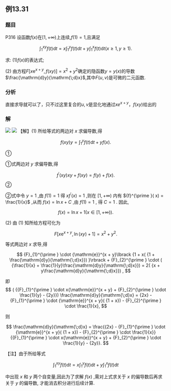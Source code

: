 ## 例13.31
### 题目
P316 设函数$f( x)$在$\lbrack 1, + \infty )$上连续,$f( 1) = 1$,且满足

$$
{\int }_{1}^{xy}f( t) \mathrm{d}t = x{\int }_{1}^{y}f( t) \mathrm{d}t + y{\int }_{1}^{x}f( t) \mathrm{d}t( {x \geq 1, y \geq 1}) .
$$

求: (1)$f( x)$的表达式;

(2) 由方程$F\lbrack {x{\mathrm{e}}^{x + y}, f( {xy}) }\rbrack = {x}^{2} + {y}^{2}$确定的隐函数$y = y( x)$的导数$\frac{\mathrm{d}y}{\mathrm{\;d}x}$,其中$F( {u, v})$是可微的二元函数.
### 分析
直接求导就可以了，只不过这里复合的$u,v$是显化地通过$xe^{ x+ y}，f(xy)$给出的
### 解
![](https://img.hwenyi.live/202410262009048.webp)
![](https://img.hwenyi.live/202410262007820.webp)
【解】(1) 所给等式的两边对 $x$ 求偏导数,得

$$
f( {xy}) y = {\int }_{1}^{y}f( t) \mathrm{d}t + {yf}( x) .
$$

①

①式两边对 $y$ 求偏导数,得

$$
{f}^{\prime }( {xy}) {xy} + f( {xy}) = f( y) + f( x) .
$$

②

②式中令 $y = 1$ ,由 $f( 1) = 1$ 得 $x{f}^{\prime }( x) = 1$ ,则在 $\lbrack 1, + \infty )$ 内有 ${f}^{\prime }( x) = \frac{1}{x}$ ,从而 $f( x) = \ln x + C$ ,由 $f( 1) = 1$ , 得 $C = 1$ . 因此,

$$
f( x) = \ln x + 1( {x \in \lbrack 1, + \infty }) ).
$$

(2) 由 (1) 知所给方程可化为

$$
F\lbrack {x{\mathrm{e}}^{x + y},\ln ( {xy}) + 1}\rbrack = {x}^{2} + {y}^{2}.
$$

等式两边对 $x$ 求导,得

$$
{F}_{1}^{\prime } \cdot {\mathrm{e}}^{x + y}\lbrack {1 + x( {1 + \frac{\mathrm{d}y}{\mathrm{\;d}x}}) }\rbrack + {F}_{2}^{\prime } \cdot ( {\frac{1}{x} + \frac{1}{y}\frac{\mathrm{d}y}{\mathrm{\;d}x}}) = 2( {x + y\frac{\mathrm{d}y}{\mathrm{\;d}x}}) ,
$$

即
$$
( {{F}_{1}^{\prime } \cdot x{\mathrm{e}}^{x + y} + {F}_{2}^{\prime } \cdot \frac{1}{y} - {2y}}) \frac{\mathrm{d}y}{\mathrm{\;d}x} = {2x} - {F}_{1}^{\prime } \cdot {\mathrm{e}}^{x + y}( {1 + x}) - {F}_{2}^{\prime } \cdot \frac{1}{x},
$$

则

$$
\frac{\mathrm{d}y}{\mathrm{\;d}x} = \frac{{2x} - {F}_{1}^{\prime } \cdot {\mathrm{e}}^{x + y}( {1 + x}) - {F}_{2}^{\prime } \cdot \frac{1}{x}}{{F}_{1}^{\prime } \cdot x{\mathrm{e}}^{x + y} + {F}_{2}^{\prime } \cdot \frac{1}{y} - {2y}}.
$$

【注】由于所给等式

$$
{\int }_{1}^{xy}f( t) \mathrm{d}t = x{\int }_{1}^{y}f( t) \mathrm{d}t + y{\int }_{1}^{x}f( t) \mathrm{d}t
$$

中出现 $x$ 和 $y$ 两个自变量,因此为了求解 $f( x)$ ,需对上式求关于 $x$ 的偏导数后再求关于 $y$ 的偏导数, 才能消去积分进行后续计算.